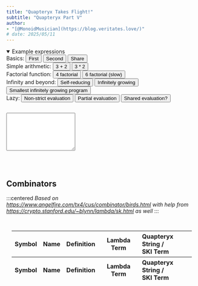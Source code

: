 ```yaml
---
title: "Quapteryx Takes Flight!"
subtitle: "Quapteryx Part V"
author:
- "[@MonoidMusician](https://blog.veritates.love/)"
# date: 2025/05/11
---
```


<style>#TOC {display: none;}</style>

<details open style="margin-bottom: 1em" class="Example">
<summary>Example expressions</summary>
Basics:
<button data-example="00 K 3 1">First</button>
<button data-example="00 0KI 3 1">Second</button>
<button data-example="000 S 3 2 1">Share</button>
<br/>
Simple arithmetic:
<button data-example="`$asNat ``+ #3 #2">3 + 2</button>
<button data-example="`$asNat ``* #3 #2">3 * 2</button>
<br/>
Factorial function:
<button data-example="`$asNat `$factorial #4">4 factorial</button>
<button data-example="`$asNat `$factorial #6">6 factorial (slow)</button>
<br/>
Infinity and beyond:
<button data-example="` M M">Self-reducing</button>
<button data-example="` Y Y">Infinitely growing</button>
<button data-example="0000030333333">Smallest infinitely growing program</button>
<br/>
Lazy:
<button data-example="``K2`YY">Non-strict evaluation</button>
<button data-example="`$isZero `$factorial #23">Partial evaluation</button>
<button data-example="`$asNat ``* #2 `$factorial #6">Shared evaluation?</button>
<br/>
</details>

<div class="sourceCode side-label" data-lang="In"><pre><code><textarea style="height: 100px" id="quapteryx_input" autocomplete="off" autocorrect="off" autocapitalize="off" spellcheck="false"></textarea></code></pre></div>
<br/>
<div id="quapteryx_calculating" style="display: none">Reducing… <button id="quapteryx_cancel" class="delete">Stop</button></div>
<div id="quapteryx_output_wrapper" style="display: none" class="sourceCode side-label" data-lang="Out"><pre class="wrap"><code style="max-height: 80svh; overflow-y: auto"><span id="quapteryx_output"></span></code></pre></div>
<div id="quapteryx_error" style="display: none"></div>

<script type="module">
import { quapteryx } from "../assets/js/quapteryx.mjs";
import { sugar, toatomic, display } from "../assets/js/combinators.mjs";
const { ById } = Ve; // verity.js
{
  let input = ById.quapteryx_input;
  let output = ById.quapteryx_output;
  let last = null;
  let slots = {
    calculating: ById.quapteryx_calculating,
    output,
    error: ById.quapteryx_error,
  };
  let showit = (parts) => {
    let showpart = (html, value) => {
      html.style.display = value ? '' : 'none';
      if (typeof value === 'string' || typeof value === 'number')
        html.textContent = value;
      else if (value instanceof Node)
        { html.textContent = ''; html.appendChild(value); }
    };
    for (const [k, slot] of Object.entries(slots)) {
      showpart(slot, parts[k]);
    }
    ById.quapteryx_output_wrapper.style.display = output.style.display;
  };
  let showcrumbs = (result) => {
    if (!result) return '';
    if (result.length > 1000) return result;
    const { crumbstring, combinator } = displayer(display(result));
    return Ve.HTML.div([crumbstring]);
  };
  input.onchange = () => {
    if (last) { try { last.cancel(); } catch {}; last = null }
    if (input.value) {
      var evaluating = quapteryx(toatomic(sugar(input.value)));
      if (typeof evaluating === 'string') {
        showit({ output: showcrumbs(evaluating) });
        last = null;
      } else {
        ById.quapteryx_calculating.style.display = '';
        ById.quapteryx_output_wrapper.style.display = 'none';
        ById.quapteryx_error.style.display = 'none';
        (last = evaluating).then(
          evaluated => {
            showit({ output: showcrumbs(evaluated) });
            last = null;
          },
          err => {
            console.error(err);
            showit({ error: err instanceof Error ? `${err.name}: ${err.message}` : err });
            last = null;
          },
        );
      }
    } else {
      showit({});
    }
  };
  ById.quapteryx_cancel.onclick = () => {
    let evaluating;
    if (last) {
      try {
        evaluating = last.cancel();
      } catch(err) {
        console.error(err);
        showit({ error: err instanceof Error ? `${err.name}: ${err.message}` : err });
        last = null;
        return;
      }
      last = null;
    }
    if (evaluating) {
      showit({ output: showcrumbs(evaluating) });
      last = null;
    } else {
      showit({});
    }
  };
  document.onclick = (e) => {
    if (e.target.dataset["example"]) {
      input.value = e.target.dataset["example"];
      input.onchange();
    }
  }
};
</script>

## Combinators

:::centered
*Based on https://www.angelfire.com/tx4/cus/combinator/birds.html with help from https://crypto.stanford.edu/~blynn/lambda/sk.html as well*
:::

<div class="full-width h-scroll" style="padding: 1em">
<table>
  <thead><tr>
    <th>Symbol</th><th>Name</th><th>Definition</th><th>Lambda Term</th><th style="text-align: left">Quapteryx String / <br/> SKI Term</th>
  </tr></thead>
  <tbody id="combinator_table">
  </tbody>
  <tfoot><tr>
    <th>Symbol</th><th>Name</th><th>Definition</th><th>Lambda Term</th><th style="text-align: left">Quapteryx String / <br/> SKI Term</th>
  </tr></tfoot>
</table>
</div>

<script type="module">
import { combinatorTable, combinators, sugar, toCombinators, display } from "../assets/js/combinators.mjs";
import * as c from "../assets/js/combinators.mjs";
globalThis.combinators = c; // export it to the browser console

const { HTML, ById } = Ve; // verity.js

let table = ById.combinator_table;

const displayer = displayed => {
  const clrs = display.bracket_colors;
  const clr = i => clrs[i % clrs.length];
  if (typeof displayed.value === 'string') {
    return {
      crumbstring: Ve.HTML.span({
        style: { 'color': clr(displayed.depth) },
      }, displayed.value),
      combinator: Ve.HTML.span({
        style: { 'color': clr(displayed.argDepth) },
      }, "PIKS"[displayed.value]),
    };
  } else {
    const crumbcolor = clr(displayed.depth);
    const color = displayed.needsParens ? clr(displayed.argDepth) : 'gray';
    const children = displayed.value.map(v => displayer(v));
    return {
      crumbstring: [
        Ve.HTML.span({
          style: { 'color': crumbcolor },
        }, '0'),
        children[0].crumbstring,
        children[1].crumbstring,
      ],
      combinator: [
        Ve.HTML.span({
          style: { 'color': color },
        }, '('),
        children[0].combinator,
        children[1].combinator,
        Ve.HTML.span({
          style: { 'color': color },
        }, ')'),
      ],
    }
  }
};
window.displayer = displayer;

const letters = Object.fromEntries(
  [].concat(display.nice_colors, display.nice_colors)
    .map((c,i) => [String.fromCharCode('a'.charCodeAt() + i), c])
);

for (const [symbol, sk] of Object.entries(combinatorTable)) {
  if (typeof sk === 'string') {
    table.appendChild(HTML.tr(HTML.td({
      colSpan: 5,
      style: { 'text-align': 'left', 'font-style': 'italic' },
    }, sk)));
  } else {
    const { crumbstring, combinator } =
      sk.value === "0"
        ? { crumbstring: "0", combinator: "0" }
        : displayer(display(sk.value));
    const lambda = sk.lambda && Array.from(sk.lambda).map(c =>
      Ve.HTML.span({ style: { 'color': letters[c] ?? ('(λ.)'.includes(c) ? 'gray' : undefined) } }, c)
    );
    table.appendChild(HTML.tr(
      HTML.th(HTML.span.code(symbol)),
      HTML.td((sk.name || '') + (sk.name && sk.bird ? ' / ' : '') + (sk.bird || '')),
      ...(sk.value === "0"
        ? [
          HTML.td({ colSpan: 2 }, HTML.em("Just corresponds to syntax in combinator calculus, not to a combinator per se")),
          HTML.td(HTML.span.code(sk.value)),
        ]
        : [
          HTML.td(HTML.span.code(sk.def)),
          HTML.td(HTML.span({ class: 'code nowrap' }, lambda)),
          HTML.td(
            HTML.span.code(crumbstring),
            HTML.br,
            HTML.span.code(combinator),
          ),
        ]
      ),
    ));
  }
}
</script>
